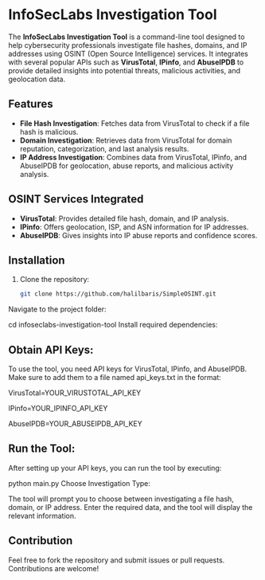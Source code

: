 
# InfoSecLabs Investigation Tool

The **InfoSecLabs Investigation Tool** is a command-line tool designed to help cybersecurity professionals investigate file hashes, domains, and IP addresses using OSINT (Open Source Intelligence) services. It integrates with several popular APIs such as **VirusTotal**, **IPinfo**, and **AbuseIPDB** to provide detailed insights into potential threats, malicious activities, and geolocation data.

## Features

- **File Hash Investigation**: Fetches data from VirusTotal to check if a file hash is malicious.
- **Domain Investigation**: Retrieves data from VirusTotal for domain reputation, categorization, and last analysis results.
- **IP Address Investigation**: Combines data from VirusTotal, IPinfo, and AbuseIPDB for geolocation, abuse reports, and malicious activity analysis.

## OSINT Services Integrated

- **VirusTotal**: Provides detailed file hash, domain, and IP analysis.
- **IPinfo**: Offers geolocation, ISP, and ASN information for IP addresses.
- **AbuseIPDB**: Gives insights into IP abuse reports and confidence scores.

## Installation

1. Clone the repository:

   ```bash
   git clone https://github.com/halilbaris/SimpleOSINT.git
Navigate to the project folder:


cd infoseclabs-investigation-tool
Install required dependencies:


## Obtain API Keys:

To use the tool, you need API keys for VirusTotal, IPinfo, and AbuseIPDB. Make sure to add them to a file named api_keys.txt in the format:


VirusTotal=YOUR_VIRUSTOTAL_API_KEY

IPinfo=YOUR_IPINFO_API_KEY

AbuseIPDB=YOUR_ABUSEIPDB_API_KEY

## Run the Tool:

After setting up your API keys, you can run the tool by executing:

python main.py
Choose Investigation Type:

The tool will prompt you to choose between investigating a file hash, domain, or IP address.
Enter the required data, and the tool will display the relevant information.




## Contribution
Feel free to fork the repository and submit issues or pull requests. Contributions are welcome!
